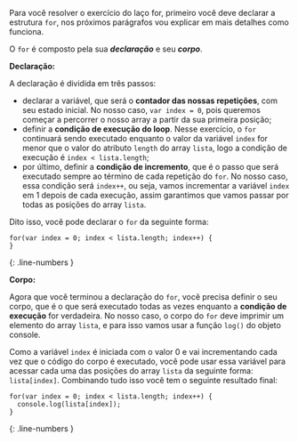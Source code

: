 Para você resolver o exercício do laço for, primeiro você deve declarar a estrutura `for`, nos próximos parágrafos vou explicar em mais detalhes como funciona.

O `for` é composto pela sua ***declaração*** e seu ***corpo***.

**Declaração:**

A declaração é dividida em três passos:

- declarar a variável, que será o **contador das nossas repetições**, com seu estado inicial. No nosso caso, `var index = 0`, pois queremos começar a percorrer o nosso array a partir da sua primeira posição;
- definir a **condição de execução do loop**. Nesse exercício, o `for` continuará sendo executado enquanto o valor da variável `index` for menor que o valor do atributo `length` do array `lista`, logo a condição de execução é `index < lista.length`;
- por último, definir a **condição de incremento**, que é o passo que será executado sempre ao término de cada repetição do `for`. No nosso caso, essa condição será `index++`, ou seja, vamos incrementar a variável `index` em 1 depois de cada execução, assim garantimos que vamos passar por todas as posições do array `lista`.

Dito isso, você pode declarar o `for` da seguinte forma:

```language-javascript
for(var index = 0; index < lista.length; index++) {
}
```
{: .line-numbers }

**Corpo:**

Agora que você terminou a declaração do `for`, você precisa definir o seu corpo, que é o que será executado todas as vezes enquanto a **condição de execução** for verdadeira. No nosso caso, o corpo do `for` deve imprimir um elemento do array `lista`, e para isso vamos usar a função `log()` do objeto console.

Como a variável `index` é iniciada com o valor 0 e vai incrementando cada vez que o código do corpo é executado, você pode usar essa variável para acessar cada uma das posições do array `lista` da seguinte forma: `lista[index]`. Combinando tudo isso você tem o seguinte resultado final:

```language-javascript
for(var index = 0; index < lista.length; index++) {
  console.log(lista[index]);
}
```
{: .line-numbers }
